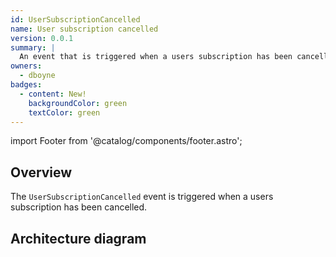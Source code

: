 ```yaml
---
id: UserSubscriptionCancelled
name: User subscription cancelled
version: 0.0.1
summary: |
  An event that is triggered when a users subscription has been cancelled
owners:
  - dboyne
badges:
  - content: New!
    backgroundColor: green
    textColor: green
---
```


import Footer from '@catalog/components/footer.astro';

## Overview

The `UserSubscriptionCancelled` event is triggered when a users subscription has been cancelled.

## Architecture diagram

<NodeGraph />

<Footer />
